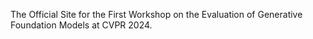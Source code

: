 The Official Site for the First Workshop on the Evaluation of Generative Foundation Models at CVPR 2024.
